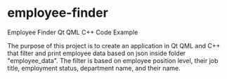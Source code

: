 # employee-finder
Employee Finder Qt QML C++ Code Example

The purpose of this project is to create an application in Qt QML and C++ that filter and print employee data based on json inside folder "employee_data".
The filter is based on employee position level, their job title, employment status, department name, and their name.
